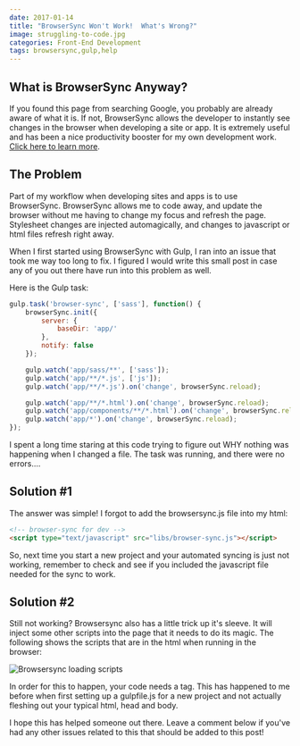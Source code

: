```yaml
---
date: 2017-01-14
title: "BrowserSync Won't Work!  What's Wrong?"
image: struggling-to-code.jpg
categories: Front-End Development
tags: browsersync,gulp,help
---
```


## What is BrowserSync Anyway?

If you found this page from searching Google, you probably are already aware of what it is.  If not, BrowserSync allows the developer to instantly see changes in the browser when developing a site or app.  It is extremely useful and has been a nice productivity booster for my own development work.  [Click here to learn more](https://browsersync.io/).

## The Problem

Part of my workflow when developing sites and apps is to use BrowserSync.  BrowserSync allows me to code away, and update the browser without me having to change my focus and refresh the page.  Stylesheet changes are injected automagically, and changes to javascript or html files refresh right away.

When I first started using BrowserSync with Gulp, I ran into an issue that took me way too long to fix.  I figured I would write this small post in case any of you out there have run into this problem as well.

Here is the Gulp task:

```javascript
gulp.task('browser-sync', ['sass'], function() {
    browserSync.init({
        server: {
            baseDir: 'app/'
        },
        notify: false
    });

    gulp.watch('app/sass/**', ['sass']);
    gulp.watch('app/**/*.js', ['js']);
    gulp.watch('app/**/*.js').on('change', browserSync.reload);

    gulp.watch('app/**/*.html').on('change', browserSync.reload);
    gulp.watch('app/components/**/*.html').on('change', browserSync.reload);
    gulp.watch('app/*').on('change', browserSync.reload);
});
```

I spent a long time staring at this code trying to figure out WHY nothing was happening when I changed a file.  The task was running, and there were no errors....

## Solution #1

The answer was simple!  I forgot to add the browsersync.js file into my html:

```html
<!-- browser-sync for dev -->
<script type="text/javascript" src="libs/browser-sync.js"></script>
```

So, next time you start a new project and your automated syncing is just not working, remember to check and see if you included the javascript file needed for the sync to work.

## Solution #2
Still not working?  Browsersync also has a little trick up it's sleeve.  It will inject some other scripts into the page that it needs to do its magic.  The following shows the scripts that are in the html when running in the browser:

![Browsersync loading scripts](/images/browsersync.png)

In order for this to happen, your code needs a <body> tag.  This has happened to me before when first setting up a gulpfile.js for a new project and not actually fleshing out your typical html, head and body.

I hope this has helped someone out there.  Leave a comment below if you've had any other issues related to this that should be added to this post!